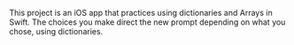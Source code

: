 This project is an iOS app that practices using dictionaries and Arrays in Swift. The choices you make direct the new prompt depending on what you chose, using dictionaries.
